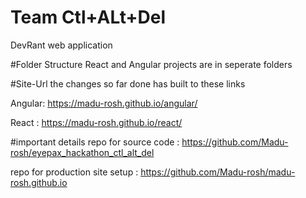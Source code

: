 # Team Ctl+ALt+Del
DevRant web application

#Folder Structure
React and Angular projects are in seperate folders

#Site-Url
the changes so far done has built to these links

Angular: https://madu-rosh.github.io/angular/

React : https://madu-rosh.github.io/react/

#important details
repo for source code : https://github.com/Madu-rosh/eyepax_hackathon_ctl_alt_del

repo for production site setup : https://github.com/Madu-rosh/madu-rosh.github.io
